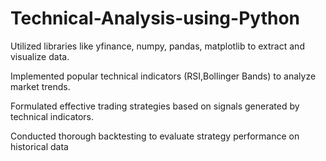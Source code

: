 # Technical-Analysis-using-Python
Utilized libraries like yfinance, numpy, pandas, matplotlib to extract and visualize data.

Implemented popular technical indicators (RSI,Bollinger Bands) to analyze market trends.

Formulated effective trading strategies based on signals generated by technical indicators.

Conducted thorough backtesting to evaluate strategy performance on historical data
